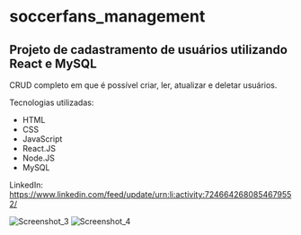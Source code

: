 # soccerfans_management
## Projeto de cadastramento de usuários utilizando React e MySQL

CRUD completo em que é possível criar, ler, atualizar e deletar usuários.

Tecnologias utilizadas:
- HTML
- CSS
- JavaScript
- React.JS
- Node.JS
- MySQL

LinkedIn: https://www.linkedin.com/feed/update/urn:li:activity:7246642680854679552/

![Screenshot_3](https://github.com/user-attachments/assets/23112623-addf-454c-bda3-01f5dd722663)
![Screenshot_4](https://github.com/user-attachments/assets/2ae6bd91-3183-423e-aa46-d625030a4100)





